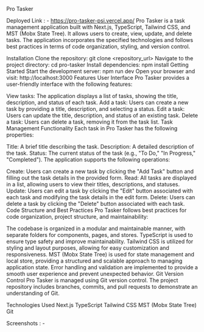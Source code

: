Pro Tasker

Deployed Link : - https://pro-tasker-psi.vercel.app/
Pro Tasker is a task management application built with Next.js, TypeScript, Tailwind CSS, and MST (Mobx State Tree). It allows users to create, view, update, and delete tasks. The application incorporates the specified technologies and follows best practices in terms of code organization, styling, and version control.

Installation
Clone the repository: git clone <repository_url>
Navigate to the project directory: cd pro-tasker
Install dependencies: npm install
Getting Started
Start the development server: npm run dev
Open your browser and visit: http://localhost:3000
Features
User Interface
Pro Tasker provides a user-friendly interface with the following features:

View tasks: The application displays a list of tasks, showing the title, description, and status of each task.
Add a task: Users can create a new task by providing a title, description, and selecting a status.
Edit a task: Users can update the title, description, and status of an existing task.
Delete a task: Users can delete a task, removing it from the task list.
Task Management Functionality
Each task in Pro Tasker has the following properties:

Title: A brief title describing the task.
Description: A detailed description of the task.
Status: The current status of the task (e.g., "To Do," "In Progress," "Completed").
The application supports the following operations:

Create: Users can create a new task by clicking the "Add Task" button and filling out the task details in the provided form.
Read: All tasks are displayed in a list, allowing users to view their titles, descriptions, and statuses.
Update: Users can edit a task by clicking the "Edit" button associated with each task and modifying the task details in the edit form.
Delete: Users can delete a task by clicking the "Delete" button associated with each task.
Code Structure and Best Practices
Pro Tasker follows best practices for code organization, project structure, and maintainability:

The codebase is organized in a modular and maintainable manner, with separate folders for components, pages, and stores.
TypeScript is used to ensure type safety and improve maintainability.
Tailwind CSS is utilized for styling and layout purposes, allowing for easy customization and responsiveness.
MST (Mobx State Tree) is used for state management and local store, providing a structured and scalable approach to managing application state.
Error handling and validation are implemented to provide a smooth user experience and prevent unexpected behavior.
Git Version Control
Pro Tasker is managed using Git version control. The project repository includes branches, commits, and pull requests to demonstrate an understanding of Git.


Technologies Used
Next.js
TypeScript
Tailwind CSS
MST (Mobx State Tree)
Git

Screenshots : - 







